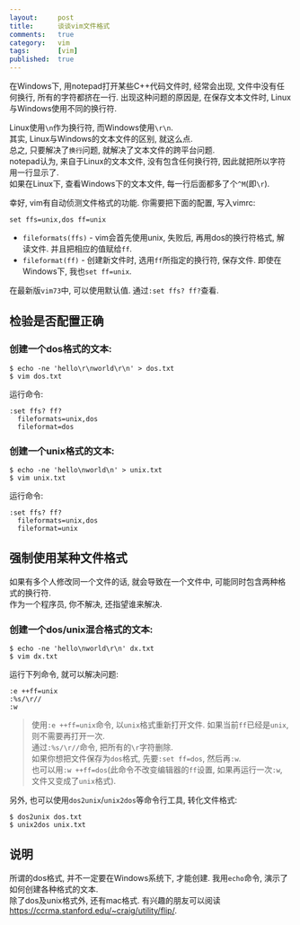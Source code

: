 ```yaml
---
layout:     post
title:      谈谈vim文件格式
comments:   true
category:   vim
tags:       [vim]
published:  true
---
```


在Windows下, 用notepad打开某些C++代码文件时,
经常会出现, 文件中没有任何换行, 所有的字符都挤在一行.
出现这种问题的原因是, 在保存文本文件时, Linux与Windows使用不同的换行符.

Linux使用`\n`作为换行符, 而Windows使用`\r\n`.   
其实, Linux与Windows的文本文件的区别, 就这么点.  
总之, 只要解决了`换行`问题, 就解决了文本文件的跨平台问题.  
notepad认为, 来自于Linux的文本文件, 没有包含任何换行符, 因此就把所以字符用一行显示了.  
如果在Linux下, 查看Windows下的文本文件, 每一行后面都多了个`^M`(即`\r`).

幸好, vim有自动侦测文件格式的功能. 你需要把下面的配置, 写入vimrc:

    set ffs=unix,dos ff=unix

- `fileformats(ffs)` - vim会首先使用unix, 失败后, 再用dos的换行符格式, 解读文件. 并且把相应的值赋给`ff`.
- `fileformat(ff)` - 创建新文件时, 选用`ff`所指定的换行符, 保存文件. 即使在Windows下, 我也`set ff=unix`.

在最新版`vim73`中, 可以使用默认值. 通过`:set ffs? ff?`查看.

检验是否配置正确
----------------

### 创建一个dos格式的文本:

    $ echo -ne 'hello\r\nworld\r\n' > dos.txt
    $ vim dos.txt

运行命令:

    :set ffs? ff?
      fileformats=unix,dos
      fileformat=dos

### 创建一个unix格式的文本:

    $ echo -ne 'hello\nworld\n' > unix.txt
    $ vim unix.txt

运行命令:

    :set ffs? ff?
      fileformats=unix,dos
      fileformat=unix

强制使用某种文件格式
--------------------

如果有多个人修改同一个文件的话, 就会导致在一个文件中, 可能同时包含两种格式的换行符.  
作为一个程序员, 你不解决, 还指望谁来解决.

### 创建一个dos/unix混合格式的文本:

    $ echo -ne 'hello\nworld\r\n' dx.txt
    $ vim dx.txt

运行下列命令, 就可以解决问题:

    :e ++ff=unix
    :%s/\r//
    :w

> 使用`:e ++ff=unix`命令, 以`unix`格式重新打开文件. 如果当前`ff`已经是`unix`, 则不需要再打开一次.  
> 通过`:%s/\r//`命令, 把所有的`\r`字符删除.  
> 如果你想把文件保存为`dos`格式, 先要`:set ff=dos`, 然后再`:w`.  
> 也可以用`:w ++ff=dos`(此命令不改变编辑器的`ff`设置, 如果再运行一次`:w`, 文件又变成了`unix`格式).

另外, 也可以使用`dos2unix`/`unix2dos`等命令行工具, 转化文件格式:

    $ dos2unix dos.txt
    $ unix2dos unix.txt

说明
----
所谓的dos格式, 并不一定要在Windows系统下, 才能创建. 我用`echo`命令, 演示了如何创建各种格式的文本.  
除了dos及unix格式外, 还有mac格式. 有兴趣的朋友可以阅读<https://ccrma.stanford.edu/~craig/utility/flip/>.
